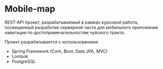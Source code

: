 # Mobile-map
REST-API проект, разрабатываемый в рамках курсовой работа, посвещенный разработке серверной части для мобильного приложения навигации по достопримечательностям чуйского тракта.

Проект разрабатывается с использованием: 
- Spring Framework (Core, Boot, Data JPA, MVC)
- Lombok
- PostgreSQL

